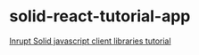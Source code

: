 # solid-react-tutorial-app

[Inrupt Solid javascript client libraries tutorial](https://docs.inrupt.com/developer-tools/javascript/client-libraries/tutorial/getting-started/)
